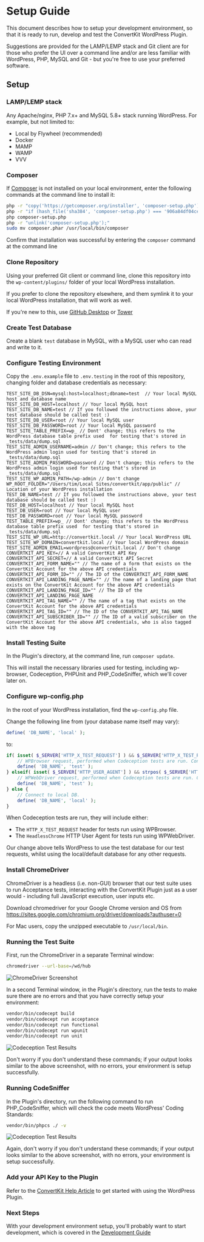 # Setup Guide

This document describes how to setup your development environment, so that it is ready to run, develop and test the ConvertKit WordPress Plugin.

Suggestions are provided for the LAMP/LEMP stack and Git client are for those who prefer the UI over a command line and/or are less familiar with 
WordPress, PHP, MySQL and Git - but you're free to use your preferred software.

## Setup

### LAMP/LEMP stack

Any Apache/nginx, PHP 7.x+ and MySQL 5.8+ stack running WordPress.  For example, but not limited to:
- Local by Flywheel (recommended)
- Docker
- MAMP
- WAMP
- VVV

### Composer

If [Composer](https://getcomposer.org) is not installed on your local environment, enter the following commands at the command line to install it:

```bash
php -r "copy('https://getcomposer.org/installer', 'composer-setup.php');"
php -r "if (hash_file('sha384', 'composer-setup.php') === '906a84df04cea2aa72f40b5f787e49f22d4c2f19492ac310e8cba5b96ac8b64115ac402c8cd292b8a03482574915d1a8') { echo 'Installer verified'; } else { echo 'Installer corrupt'; unlink('composer-setup.php'); } echo PHP_EOL;"
php composer-setup.php
php -r "unlink('composer-setup.php');"
sudo mv composer.phar /usr/local/bin/composer
```

Confirm that installation was successful by entering the `composer` command at the command line

### Clone Repository

Using your preferred Git client or command line, clone this repository into the `wp-content/plugins/` folder of your local WordPress installation.

If you prefer to clone the repository elsewhere, and them symlink it to your local WordPress installation, that will work as well.

If you're new to this, use [GitHub Desktop](https://desktop.github.com/) or [Tower](https://www.git-tower.com/mac)

### Create Test Database

Create a blank `test` database in MySQL, with a MySQL user who can read and write to it.

### Configure Testing Environment

Copy the `.env.example` file to `.env.testing` in the root of this repository, changing folder and database credentials as necessary:
```
TEST_SITE_DB_DSN=mysql:host=localhost;dbname=test  // Your local MySQL host and database name
TEST_SITE_DB_HOST=localhost // Your local MySQL host
TEST_SITE_DB_NAME=test // If you followed the instructions above, your test database should be called test :)
TEST_SITE_DB_USER=root // Your local MySQL user
TEST_SITE_DB_PASSWORD=root // Your local MySQL password
TEST_SITE_TABLE_PREFIX=wp_ // Dont' change; this refers to the WordPress database table prefix used  for testing that's stored in _tests/data/dump.sql
TEST_SITE_ADMIN_USERNAME=admin // Don't change; this refers to the WordPress admin login used for testing that's stored in _tests/data/dump.sql
TEST_SITE_ADMIN_PASSWORD=password // Don't change; this refers to the WordPress admin login used for testing that's stored in _tests/data/dump.sql
TEST_SITE_WP_ADMIN_PATH=/wp-admin // Don't change
WP_ROOT_FOLDER="/Users/tim/Local Sites/convertkit/app/public" // Location of your WordPress installation
TEST_DB_NAME=test // If you followed the instructions above, your test database should be called test :)
TEST_DB_HOST=localhost // Your local MySQL host
TEST_DB_USER=root // Your local MySQL user
TEST_DB_PASSWORD=root // Your local MySQL password
TEST_TABLE_PREFIX=wp_ // Dont' change; this refers to the WordPress database table prefix used  for testing that's stored in _tests/data/dump.sql
TEST_SITE_WP_URL=http://convertkit.local // Your local WordPress URL
TEST_SITE_WP_DOMAIN=convertkit.local // Your local WordPress domain
TEST_SITE_ADMIN_EMAIL=wordpress@convertkit.local // Don't change
CONVERTKIT_API_KEY=// A valid ConvertKit API Key
CONVERTKIT_API_SECRET=// A valid ConvertKit API Secret
CONVERTKIT_API_FORM_NAME="" // The name of a form that exists on the ConvertKit Account for the above API credentials
CONVERTKIT_API_FORM_ID="" // The ID of the CONVERTKIT_API_FORM_NAME
CONVERTKIT_API_LANDING_PAGE_NAME="" // The name of a landing page that exists on the ConvertKit Account for the above API credentials
CONVERTKIT_API_LANDING_PAGE_ID="" // The ID of the CONVERTKIT_API_LANDING_PAGE_NAME
CONVERTKIT_API_TAG_NAME="" // The name of a tag that exists on the ConvertKit Account for the above API credentials
CONVERTKIT_API_TAG_ID="" // The ID of the CONVERTKIT_API_TAG_NAME
CONVERTKIT_API_SUBSCRIBER_ID="" // The ID of a valid subscriber on the ConvertKit Account for the above API credentials, who is also tagged with the above tag
```

### Install Testing Suite

In the Plugin's directory, at the command line, run `composer update`.

This will install the necessary libraries used for testing, including wp-browser, Codeception, PHPUnit and PHP_CodeSniffer, which we'll cover later on.

### Configure wp-config.php

In the root of your WordPress installation, find the `wp-config.php` file.

Change the following line from (your database name itself may vary):

```php
define( 'DB_NAME', 'local' );
```

to:

```php
if( isset( $_SERVER['HTTP_X_TEST_REQUEST'] ) && $_SERVER['HTTP_X_TEST_REQUEST'] ) {
    // WPBrowser request, performed when Codeception tests are run. Connect to test DB.
    define( 'DB_NAME', 'test' );
} elseif( isset( $_SERVER['HTTP_USER_AGENT'] ) && strpos( $_SERVER['HTTP_USER_AGENT'], 'HeadlessChrome' ) !== false ) {
    // WPWebDriver request, performed when Codeception tests are run. Connect to test DB.
    define( 'DB_NAME', 'test' );
} else {
    // Connect to local DB.
    define( 'DB_NAME', 'local' );
}
```

When Codeception tests are run, they will include either:
- The `HTTP_X_TEST_REQUEST` header for tests run using WPBrowser.
- The `HeadlessChrome` HTTP User Agent for tests run using WPWebDriver.

Our change above tells WordPress to use the test database for our test requests, whilst using the local/default database for any other requests.

### Install ChromeDriver

ChromeDriver is a headless (i.e. non-GUI) browser that our test suite uses to run Acceptance tests, interacting with the ConvertKit
Plugin just as a user would - including full JavaScript execution, user inputs etc.

Download chromedriver for your Google Chrome version and OS from https://sites.google.com/chromium.org/driver/downloads?authuser=0

For Mac users, copy the unzipped executable to `/usr/local/bin`.

### Running the Test Suite

First, run the ChromeDriver in a separate Terminal window:

```bash
chromedriver --url-base=/wd/hub
```

![ChromeDriver Screenshot](/.github/docs/chromedriver.png?raw=true)

In a second Terminal window, in the Plugin's directory, run the tests to make sure there are no errors and that you have correctly
setup your environment:

```bash
vendor/bin/codecept build
vendor/bin/codecept run acceptance
vendor/bin/codecept run functional
vendor/bin/codecept run wpunit
vendor/bin/codecept run unit
```

![Codeception Test Results](/.github/docs/codeception.png?raw=true)

Don't worry if you don't understand these commands; if your output looks similar to the above screenshot, with no errors, your environment
is setup successfully.

### Running CodeSniffer

In the Plugin's directory, run the following command to run PHP_CodeSniffer, which will check the code meets WordPress' Coding Standards:

```bash
vendor/bin/phpcs ./ -v
```

![Codeception Test Results](/.github/docs/codesniffer.png?raw=true)

Again, don't worry if you don't understand these commands; if your output looks similar to the above screenshot, with no errors, your environment
is setup successfully.

### Add your API Key to the Plugin

Refer to the [ConvertKit Help Article](https://help.convertkit.com/en/articles/2502591-getting-started-the-wordpress-plugin) to get started with
using the WordPress Plugin.

### Next Steps

With your development environment setup, you'll probably want to start development, which is covered in the [Development Guide](DEVELOPMENT.md)